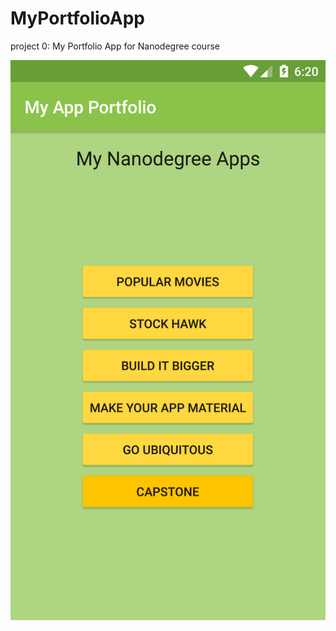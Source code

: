 # MyPortfolioApp
project 0: My Portfolio App for Nanodegree course


![MyPortfolioApp screenshot](/app/screenshots/myPorfolioApp.png)
